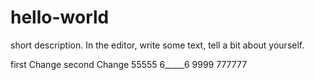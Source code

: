 # hello-world
 short description.
 In the editor, write some text, tell a bit about yourself.

 
 first Change
  second Change
  55555
  6_____6
  9999
  777777